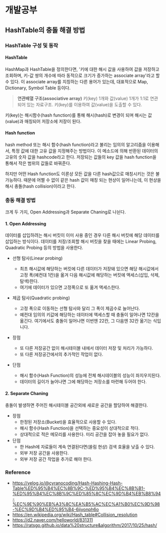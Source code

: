 # 개발공부
## HashTable의 충돌 해결 방법
### HashTable 구성 및 동작
#### HashTable
HashMap과 HashTable을 정의한다면, '키에 대한 해시 값을 사용하여 값을 저장하고 조회하며, 키-값 쌍의 개수에 따라 동적으로 크기가 증가하는 associate array'라고 할 수 있다. 이 associate array를 지칭하는 다른 용어가 있는데, 대표적으로 Map, Dictionary, Symbol Table 등이다.

> **연관배열 구조(associative array)**
> 키(key) 1개와 값(value) 1개가 1:1로 연관되어 있는 자료구조. 키(key)를 이용하여 값(value)을 도출할 수 있다.

키(key)는 해시함수(hash function)를 통해 해시(hash)로 변경이 되며 해시는 값(value)과 매칭되어 저장소에 저장이 된다.

#### Hash function
hash method 또는 해시 함수(hash function)라고 불리는 임의의 알고리즘을 이용해서, 특정 값에 대한 고유 값을 지정해주는 방법이다. 이 메소드에 의해 반환된 데이터의 고유의 숫자 값을 hashcode라고 한다. 저장되는 값들의 key 값을 hash function을 통해서 작은 범위의 값들로 바꿔준다.

하지만 어떤 Hash function도 이론상 모든 값을 다른 hash값으로 매칭시키는 것은 불가능하다. 때문에 어쩔 수 없이 같은 hash 값이 매칭 되는 현상이 일어나는데, 이 현상을 해시 충돌(hash collision)이라고 한다.

### 충동 해결 방법
크게 두 가지, Open Addressing과 Separate Chaning로 나뉜다.
#### 1. Open Addressing
데이터를 삽입하려는 해시 버킷이 이미 사용 중인 경우 다른 해시 버킷에 해당 데이터를 삽입하는 방식이다. 데이터를 저장/조회할 해시 버킷을 찾을 때에는 Linear Probing, Quadratic Probing 등의 방법을 사용한다.

- 선형 탐사(Linear probing)
  - 최초 해시값에 해당하는 버킷에 다른 데이터가 저장돼 있으면 해당 해시값에서 고정 폭(예컨대 1칸)을 옮겨 다음 해시값에 해당하는 버킷에 액세스(삽입, 삭제, 탐색)한다.
  - 여기에 데이터가 있으면 고정폭으로 또 옮겨 액세스한다.
- 제곱 탐사(Quadratic probing)
  - 고정 폭으로 이동하는 선형 탐사와 달리 그 폭이 제곱수로 늘어난다. 
  - 예컨대 임의의 키값에 해당하는 데이터에 액세스할 때 충돌이 일어나면 12칸을 옮긴다. 여기에서도 충돌이 일어나면 이번엔 22칸, 그 다음엔 32칸 옮기는 식입니다.

- 장점
  - 또 다른 저장공간 없이 해시테이블 내에서 데이터 저장 및 처리가 가능하다.
  - 또 다른 저장공간에서의 추가적인 작업이 없다.
- 단점
  - 해시 함수(Hash Function)의 성능에 전체 해시테이블의 성능이 좌지우지된다.
  - 데이터의 길이가 늘어나면 그에 해당하는 저장소를 마련해 두어야 한다.
 

#### 2. Separate Chaning
충돌이 발생하면 주어진 해시테이블 공간외에 새로운 공간을 할당하여 해결한다.

- 장점
  - 한정된 저장소(Bucket)을 효율적으로 사용할 수 있다.
  - 해시 함수(Hash Function)을 선택하는 중요성이 상대적으로 적다.
  - 상대적으로 적은 메모리를 사용한다. 미리 공간을 잡아 놓을 필요가 없다.
- 단점
  - 한 Hash에 자료들이 계속 연결된다면(쏠림 현상) 검색 효율을 낮출 수 있다.
  - 외부 저장 공간을 사용한다.
  - 외부 저장 공간 작업을 추가로 해야 한다.
 

 ### Reference
- https://velog.io/@cyranocoding/Hash-Hashing-Hash-Table%ED%95%B4%EC%8B%9C-%ED%95%B4%EC%8B%B1-%ED%95%B4%EC%8B%9C%ED%85%8C%EC%9D%B4%EB%B8%94-%EC%9E%90%EB%A3%8C%EA%B5%AC%EC%A1%B0%EC%9D%98-%EC%9D%B4%ED%95%B4-6ijyonph6o
- https://en.wikipedia.org/wiki/Hash_table#Collision_resolution
- https://d2.naver.com/helloworld/831311
- https://ratsgo.github.io/data%20structure&algorithm/2017/10/25/hash/


